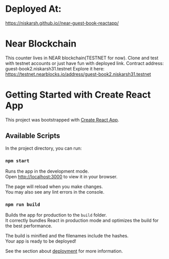 # Deployed At:
https://niskarsh.github.io//near-guest-book-reactapp/

# Near Blockchain
This counter lives in NEAR blockchain(TESTNET for now). Clone and test with testnet accounts or just have fun with deployed link.
Contract address: guest-book2.niskarsh31.testnet
Explore it here: https://testnet.nearblocks.io/address/guest-book2.niskarsh31.testnet

# Getting Started with Create React App

This project was bootstrapped with [Create React App](https://github.com/facebook/create-react-app).

## Available Scripts

In the project directory, you can run:

### `npm start`

Runs the app in the development mode.\
Open [http://localhost:3000](http://localhost:3000) to view it in your browser.

The page will reload when you make changes.\
You may also see any lint errors in the console.

### `npm run build`

Builds the app for production to the `build` folder.\
It correctly bundles React in production mode and optimizes the build for the best performance.

The build is minified and the filenames include the hashes.\
Your app is ready to be deployed!

See the section about [deployment](https://facebook.github.io/create-react-app/docs/deployment) for more information.
